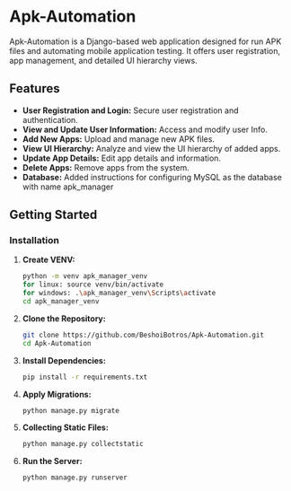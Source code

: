# Apk-Automation

Apk-Automation is a Django-based web application designed for run APK files and automating mobile application testing. It offers user registration, app management, and detailed UI hierarchy views.

## Features

- **User Registration and Login:** Secure user registration and authentication.
- **View and Update User Information:** Access and modify user Info.
- **Add New Apps:** Upload and manage new APK files.
- **View UI Hierarchy:** Analyze and view the UI hierarchy of added apps.
- **Update App Details:** Edit app details and information.
- **Delete Apps:** Remove apps from the system.
- **Database:** Added instructions for configuring MySQL as the database with name apk_manager

## Getting Started

### Installation

1. **Create VENV:**
   ```bash
   python -m venv apk_manager_venv
   for linux: source venv/bin/activate 
   for windows: .\apk_manager_venv\Scripts\activate
   cd apk_manager_venv

2. **Clone the Repository:**

   ```bash
   git clone https://github.com/BeshoiBotros/Apk-Automation.git
   cd Apk-Automation


3. **Install Dependencies:**
   ```bash
   pip install -r requirements.txt

4. **Apply Migrations:**
   ```bash
   python manage.py migrate

5. **Collecting Static Files:**
   ```bash
   python manage.py collectstatic

6. **Run the Server:**
   ```bash
   python manage.py runserver

